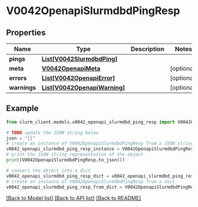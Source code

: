 # V0042OpenapiSlurmdbdPingResp


## Properties

Name | Type | Description | Notes
------------ | ------------- | ------------- | -------------
**pings** | [**List[V0042SlurmdbdPing]**](V0042SlurmdbdPing.md) |  | 
**meta** | [**V0042OpenapiMeta**](V0042OpenapiMeta.md) |  | [optional] 
**errors** | [**List[V0042OpenapiError]**](V0042OpenapiError.md) |  | [optional] 
**warnings** | [**List[V0042OpenapiWarning]**](V0042OpenapiWarning.md) |  | [optional] 

## Example

```python
from slurm_client.models.v0042_openapi_slurmdbd_ping_resp import V0042OpenapiSlurmdbdPingResp

# TODO update the JSON string below
json = "{}"
# create an instance of V0042OpenapiSlurmdbdPingResp from a JSON string
v0042_openapi_slurmdbd_ping_resp_instance = V0042OpenapiSlurmdbdPingResp.from_json(json)
# print the JSON string representation of the object
print(V0042OpenapiSlurmdbdPingResp.to_json())

# convert the object into a dict
v0042_openapi_slurmdbd_ping_resp_dict = v0042_openapi_slurmdbd_ping_resp_instance.to_dict()
# create an instance of V0042OpenapiSlurmdbdPingResp from a dict
v0042_openapi_slurmdbd_ping_resp_from_dict = V0042OpenapiSlurmdbdPingResp.from_dict(v0042_openapi_slurmdbd_ping_resp_dict)
```
[[Back to Model list]](../README.md#documentation-for-models) [[Back to API list]](../README.md#documentation-for-api-endpoints) [[Back to README]](../README.md)


